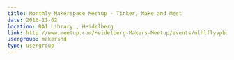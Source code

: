 ```yaml
---
title: Monthly Makerspace Meetup - Tinker, Make and Meet
date: 2016-11-02
location: DAI Library , Heidelberg
link: http://www.meetup.com/Heidelberg-Makers-Meetup/events/nlhlflyvpbdb/
usergroup: makershd
type: usergroup
---
```

